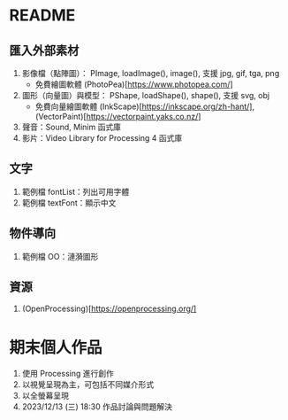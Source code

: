 # README

## 匯入外部素材
1. 影像檔（點陣圖）： PImage, loadImage(), image(), 支援 jpg, gif, tga, png
   * 免費繪圖軟體 (PhotoPea)[https://www.photopea.com/] 
3. 圖形（向量圖）與模型： PShape, loadShape(), shape(), 支援 svg, obj
   * 免費向量繪圖軟體 (InkScape)[https://inkscape.org/zh-hant/], (VectorPaint)[https://vectorpaint.yaks.co.nz/]
4. 聲音：Sound, Minim 函式庫
5. 影片：Video Library for Processing 4 函式庫

## 文字
1. 範例檔 fontList：列出可用字體
2. 範例檔 textFont：顯示中文

## 物件導向
1. 範例檔 OO：漣漪圖形

## 資源
1. (OpenProcessing)[https://openprocessing.org/]

# 期末個人作品
1. 使用 Processing 進行創作
2. 以視覺呈現為主，可包括不同媒介形式
3. 以全螢幕呈現
4. 2023/12/13 (三) 18:30 作品討論與問題解決
